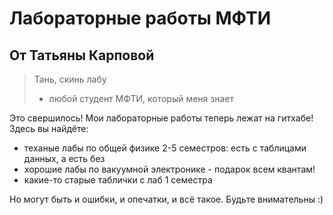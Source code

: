 # Лабораторные работы МФТИ
## От Татьяны Карповой

> Тань, скинь лабу
> - любой студент МФТИ, который меня знает

Это свершилось! Мои лабораторные работы теперь лежат на гитхабе! Здесь вы найдёте:

* теханые лабы по общей физике 2-5 семестров: есть с таблицами данных, а есть без
* хорошие лабы по вакуумной электронике - подарок всем квантам!
* какие-то старые таблички с лаб 1 семестра

Но могут быть и ошибки, и опечатки, и всё такое. Будьте внимательны :)
